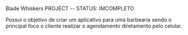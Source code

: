 Blade Whiskers PROJECT -- STATUS: IMCOMPLETO

Possui o objetivo de criar um aplicativo para uma barbearia sendo o principal foco o cliente realizar o agendamento diretamento pelo celular.

